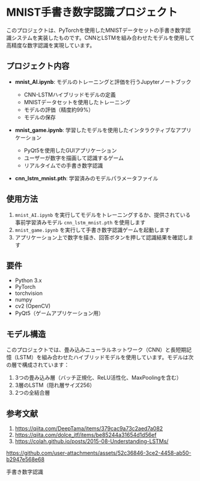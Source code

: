 # MNIST手書き数字認識プロジェクト

このプロジェクトは、PyTorchを使用したMNISTデータセットの手書き数字認識システムを実装したものです。CNNとLSTMを組み合わせたモデルを使用して高精度な数字認識を実現しています。

## プロジェクト内容

- **mnist_AI.ipynb**: モデルのトレーニングと評価を行うJupyterノートブック
  - CNN-LSTMハイブリッドモデルの定義
  - MNISTデータセットを使用したトレーニング
  - モデルの評価（精度約99%）
  - モデルの保存

- **mnist_game.ipynb**: 学習したモデルを使用したインタラクティブなアプリケーション
  - PyQt5を使用したGUIアプリケーション
  - ユーザーが数字を描画して認識するゲーム
  - リアルタイムでの手書き数字認識

- **cnn_lstm_mnist.pth**: 学習済みのモデルパラメータファイル

## 使用方法

1. `mnist_AI.ipynb` を実行してモデルをトレーニングするか、提供されている事前学習済みモデル `cnn_lstm_mnist.pth` を使用します
2. `mnist_game.ipynb` を実行して手書き数字認識ゲームを起動します
3. アプリケーション上で数字を描き、回答ボタンを押して認識結果を確認します

## 要件

- Python 3.x
- PyTorch
- torchvision
- numpy
- cv2 (OpenCV)
- PyQt5（ゲームアプリケーション用）

## モデル構造

このプロジェクトでは、畳み込みニューラルネットワーク（CNN）と長短期記憶（LSTM）を組み合わせたハイブリッドモデルを使用しています。モデルは次の層で構成されています：

1. 3つの畳み込み層（バッチ正規化、ReLU活性化、MaxPoolingを含む）
2. 3層のLSTM（隠れ層サイズ256）
3. 2つの全結合層

## 参考文献

1. https://qiita.com/DeepTama/items/379cac9a73c2aed7a082
2. https://qiita.com/dolce_itf/items/be85244a31654d1d56ef
3. https://colah.github.io/posts/2015-08-Understanding-LSTMs/





https://github.com/user-attachments/assets/52c36846-3ce2-4458-ab50-b2947e568e68

手書き数字認識
